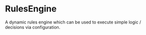 # RulesEngine

A dynamic rules engine which can be used to execute simple logic / decisions via configuration.
